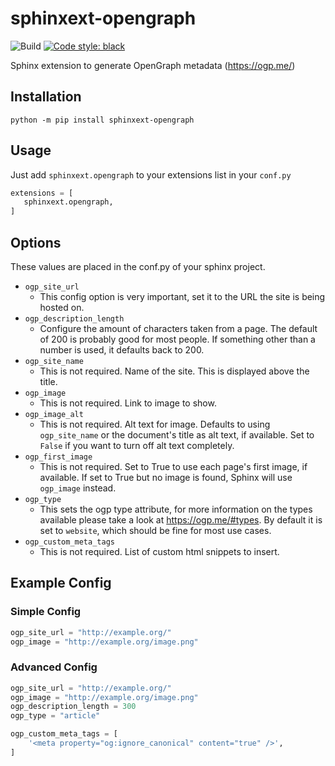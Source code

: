 # sphinxext-opengraph
![Build](https://github.com/wpilibsuite/sphinxext-opengraph/workflows/Test%20and%20Deploy/badge.svg)
[![Code style: black](https://img.shields.io/badge/code%20style-black-000000.svg)](https://github.com/psf/black)

Sphinx extension to generate OpenGraph metadata (https://ogp.me/)

## Installation

`python -m pip install sphinxext-opengraph`

## Usage
Just add `sphinxext.opengraph` to your extensions list in your `conf.py`

```python
extensions = [
   sphinxext.opengraph,
]
```
## Options
These values are placed in the conf.py of your sphinx project.

* `ogp_site_url`
    * This config option is very important, set it to the URL the site is being hosted on. 
* `ogp_description_length`
    * Configure the amount of characters taken from a page. The default of 200 is probably good for most people. If something other than a number is used, it defaults back to 200. 
* `ogp_site_name`
    * This is not required. Name of the site. This is displayed above the title.
* `ogp_image`
    * This is not required. Link to image to show.
* `ogp_image_alt`
    * This is not required. Alt text for image. Defaults to using `ogp_site_name` or the document's title as alt text, if available. Set to `False` if you want to turn off alt text completely.
* `ogp_first_image`
    * This is not required. Set to True to use each page's first image, if available. If set to True but no image is found, Sphinx will use `ogp_image` instead. 
* `ogp_type`
    * This sets the ogp type attribute, for more information on the types available please take a look at https://ogp.me/#types. By default it is set to `website`, which should be fine for most use cases.
* `ogp_custom_meta_tags`
    * This is not required. List of custom html snippets to insert.

## Example Config

### Simple Config

```python
ogp_site_url = "http://example.org/"
ogp_image = "http://example.org/image.png"
```

### Advanced Config

```python
ogp_site_url = "http://example.org/"
ogp_image = "http://example.org/image.png"
ogp_description_length = 300
ogp_type = "article"

ogp_custom_meta_tags = [
    '<meta property="og:ignore_canonical" content="true" />',
]

```
